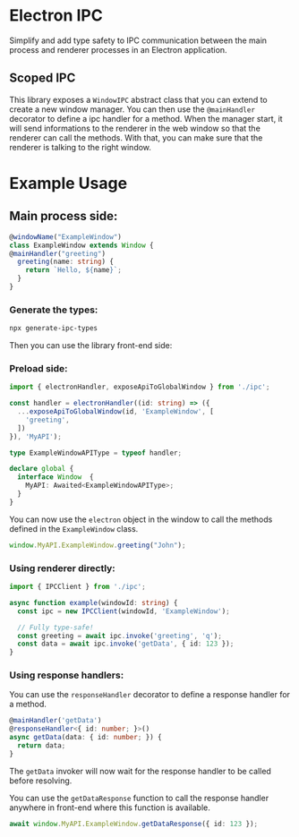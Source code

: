 # Electron IPC

Simplify and add type safety to IPC communication between the main process and renderer processes in an Electron application.

## Scoped IPC

This library exposes a `WindowIPC` abstract class that you can extend to create a new window manager. You can then use the `@mainHandler` decorator to define a ipc handler for a method. When the manager start, it will send informations to the renderer in the web window so that the renderer can call the methods. With that, you can make sure that the renderer is talking to the right window.

# Example Usage

## Main process side:

```ts
@windowName("ExampleWindow")
class ExampleWindow extends Window {
@mainHandler("greeting")
  greeting(name: string) {
    return `Hello, ${name}`;
  }
}
```

### Generate the types:

```bash
npx generate-ipc-types
```

Then you can use the library front-end side:
### Preload side:
```ts
import { electronHandler, exposeApiToGlobalWindow } from './ipc';

const handler = electronHandler((id: string) => ({
  ...exposeApiToGlobalWindow(id, 'ExampleWindow', [
    'greeting',
  ])
}), 'MyAPI'); 

type ExampleWindowAPIType = typeof handler;

declare global {
  interface Window  {
    MyAPI: Awaited<ExampleWindowAPIType>;
  }
}
```

You can now use the `electron` object in the window to call the methods defined in the `ExampleWindow` class.

```ts
window.MyAPI.ExampleWindow.greeting("John");
```

### Using renderer directly:
```ts
import { IPCClient } from './ipc';

async function example(windowId: string) {
  const ipc = new IPCClient(windowId, 'ExampleWindow');

  // Fully type-safe!
  const greeting = await ipc.invoke('greeting', 'q');
  const data = await ipc.invoke('getData', { id: 123 });
} 
```

### Using response handlers:

You can use the `responseHandler` decorator to define a response handler for a method.

```ts
@mainHandler('getData')
@responseHandler<{ id: number; }>()
async getData(data: { id: number; }) {
  return data;
}
```

The `getData` invoker will now wait for the response handler to be called before resolving.

You can use the `getDataResponse` function to call the response handler anywhere in front-end where this function is available.

```ts
await window.MyAPI.ExampleWindow.getDataResponse({ id: 123 });
```
